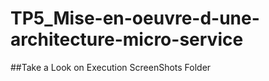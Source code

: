 # TP5_Mise-en-oeuvre-d-une-architecture-micro-service
##Take a Look on Execution ScreenShots Folder
